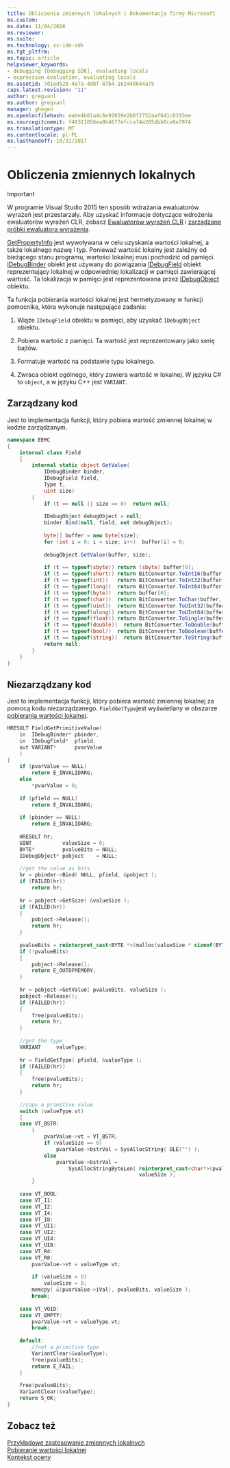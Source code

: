 ```yaml
---
title: Obliczenia zmiennych lokalnych | Dokumentacja firmy Microsoft
ms.custom: 
ms.date: 11/04/2016
ms.reviewer: 
ms.suite: 
ms.technology: vs-ide-sdk
ms.tgt_pltfrm: 
ms.topic: article
helpviewer_keywords:
- debugging [Debugging SDK], evaluating locals
- expression evaluation, evaluating locals
ms.assetid: 7d1ed528-4e7a-4d8f-87b4-162440644a75
caps.latest.revision: "11"
author: gregvanl
ms.author: gregvanl
manager: ghogen
ms.openlocfilehash: eabe4b81a4c6e92659e2b8f2752aaf641c0193ee
ms.sourcegitcommit: f40311056ea0b4677efcca74a285dbb0ce0e7974
ms.translationtype: MT
ms.contentlocale: pl-PL
ms.lasthandoff: 10/31/2017
---
```

# <a name="evaluating-locals"></a>Obliczenia zmiennych lokalnych
> [!IMPORTANT]
>  W programie Visual Studio 2015 ten sposób wdrażania ewaluatorów wyrażeń jest przestarzały. Aby uzyskać informacje dotyczące wdrożenia ewaluatorów wyrażeń CLR, zobacz [Ewaluatorów wyrażeń CLR](https://github.com/Microsoft/ConcordExtensibilitySamples/wiki/CLR-Expression-Evaluators) i [zarządzane próbki ewaluatora wyrażenia](https://github.com/Microsoft/ConcordExtensibilitySamples/wiki/Managed-Expression-Evaluator-Sample).  
  
 [GetPropertyInfo](../../extensibility/debugger/reference/idebugproperty2-getpropertyinfo.md) jest wywoływana w celu uzyskania wartości lokalnej, a także lokalnego nazwę i typ. Ponieważ wartość lokalny jest zależny od bieżącego stanu programu, wartości lokalnej musi pochodzić od pamięci. [IDebugBinder](../../extensibility/debugger/reference/idebugbinder.md) obiekt jest używany do powiązania [IDebugField](../../extensibility/debugger/reference/idebugfield.md) obiekt reprezentujący lokalnej w odpowiedniej lokalizacji w pamięci zawierającej wartość. Ta lokalizacja w pamięci jest reprezentowana przez [IDebugObject](../../extensibility/debugger/reference/idebugobject.md) obiektu.  
  
 Ta funkcja pobierania wartości lokalnej jest hermetyzowany w funkcji pomocnika, która wykonuje następujące zadania:  
  
1.  Wiąże `IDebugField` obiektu w pamięci, aby uzyskać `IDebugObject` obiektu.  
  
2.  Pobiera wartość z pamięci. Ta wartość jest reprezentowany jako serię bajtów.  
  
3.  Formatuje wartość na podstawie typu lokalnego.  
  
4.  Zwraca obiekt ogólnego, który zawiera wartość w lokalnej. W języku C# to `object`, a w języku C++ jest `VARIANT`.  
  
## <a name="managed-code"></a>Zarządzany kod  
 Jest to implementacja funkcji, który pobiera wartość zmiennej lokalnej w kodzie zarządzanym.  
  
```csharp  
namespace EEMC  
{  
    internal class Field  
    {  
        internal static object GetValue(  
            IDebugBinder binder,  
            IDebugField field,  
            Type t,  
            uint size)  
        {  
            if (t == null || size == 0)  return null;  
  
            IDebugObject debugObject = null;  
            binder.Bind(null, field, out debugObject);  
  
            byte[] buffer = new byte[size];  
            for (int i = 0; i < size; i++)  buffer[i] = 0;  
  
            debugObject.GetValue(buffer, size);   
  
            if (t == typeof(sbyte)) return (sbyte) buffer[0];  
            if (t == typeof(short)) return BitConverter.ToInt16(buffer, 0);  
            if (t == typeof(int))   return BitConverter.ToInt32(buffer, 0);  
            if (t == typeof(long))  return BitConverter.ToInt64(buffer, 0);  
            if (t == typeof(byte))  return buffer[0];  
            if (t == typeof(char))  return BitConverter.ToChar(buffer, 0);  
            if (t == typeof(uint))  return BitConverter.ToUInt32(buffer, 0);  
            if (t == typeof(ulong)) return BitConverter.ToUInt64(buffer, 0);  
            if (t == typeof(float)) return BitConverter.ToSingle(buffer, 0);  
            if (t == typeof(double))  return BitConverter.ToDouble(buffer, 0);  
            if (t == typeof(bool))  return BitConverter.ToBoolean(buffer, 0);  
            if (t == typeof(string))  return BitConverter.ToString(buffer, 0);  
            return null;  
        }  
    }  
}  
```  
  
## <a name="unmanaged-code"></a>Niezarządzany kod  
 Jest to implementacja funkcji, który pobiera wartość zmiennej lokalnej za pomocą kodu niezarządzanego. `FieldGetType`jest wyświetlany w obszarze [pobierania wartości lokalnej](../../extensibility/debugger/getting-local-values.md).  
  
```cpp  
HRESULT FieldGetPrimitiveValue(  
    in  IDebugBinder* pbinder,  
    in  IDebugField*  pfield,  
    out VARIANT*      pvarValue  
    )  
{  
    if (pvarValue == NULL)  
        return E_INVALIDARG;  
    else  
        *pvarValue = 0;  
  
    if (pfield == NULL)  
        return E_INVALIDARG;  
  
    if (pbinder == NULL)  
        return E_INVALIDARG;  
  
    HRESULT hr;  
    UINT          valueSize = 0;  
    BYTE*         pvalueBits = NULL;  
    IDebugObject* pobject    = NULL;  
  
    //get the value as bits  
    hr = pbinder->Bind( NULL, pfield, &pobject );  
    if (FAILED(hr))  
        return hr;  
  
    hr = pobject->GetSize( &valueSize );  
    if (FAILED(hr))  
    {  
        pobject->Release();  
        return hr;  
    }  
  
    pvalueBits = reinterpret_cast<BYTE *>(malloc(valueSize * sizeof(BYTE)));  
    if (!pvalueBits)  
    {  
        pobject->Release();  
        return E_OUTOFMEMORY;  
    }  
  
    hr = pobject->GetValue( pvalueBits, valueSize );  
    pobject->Release();  
    if (FAILED(hr))  
    {  
        free(pvalueBits);  
        return hr;  
    }  
  
    //get the type  
    VARIANT     valueType;  
  
    hr = FieldGetType( pfield, &valueType );  
    if (FAILED(hr))  
    {  
        free(pvalueBits);  
        return hr;  
    }  
  
    //copy a primitive value  
    switch (valueType.vt)  
    {  
    case VT_BSTR:  
        {  
            pvarValue->vt = VT_BSTR;  
            if (valueSize == 0)  
                pvarValue->bstrVal = SysAllocString( OLE("") );  
            else  
                pvarValue->bstrVal =  
                    SysAllocStringByteLen( reinterpret_cast<char*>(pvalueBits),  
                                           valueSize );  
        }  
  
    case VT_BOOL:  
    case VT_I1:  
    case VT_I2:  
    case VT_I4:  
    case VT_I8:  
    case VT_UI1:  
    case VT_UI2:  
    case VT_UI4:  
    case VT_UI8:  
    case VT_R4:  
    case VT_R8:  
        pvarValue->vt = valueType.vt;  
  
        if (valueSize > 8)  
            valueSize = 8;  
        memcpy( &(pvarValue->iVal), pvalueBits, valueSize );  
        break;  
  
    case VT_VOID:  
    case VT_EMPTY:  
        pvarValue->vt = valueType.vt;  
        break;  
  
    default:  
        //not a primitive type  
        VariantClear(&valueType);  
        free(pvalueBits);  
        return E_FAIL;  
    }  
  
    free(pvalueBits);  
    VariantClear(&valueType);  
    return S_OK;  
}  
```  
  
## <a name="see-also"></a>Zobacz też  
 [Przykładowe zastosowanie zmiennych lokalnych](../../extensibility/debugger/sample-implementation-of-locals.md)   
 [Pobieranie wartości lokalnej](../../extensibility/debugger/getting-local-values.md)   
 [Kontekst oceny](../../extensibility/debugger/evaluation-context.md)